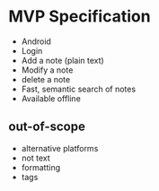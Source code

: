 # MVP Specification

* Android
* Login
* Add a note (plain text)
* Modify a note
* delete a note
* Fast, semantic search of notes
* Available offline

## out-of-scope

* alternative platforms
* not text
* formatting
* tags